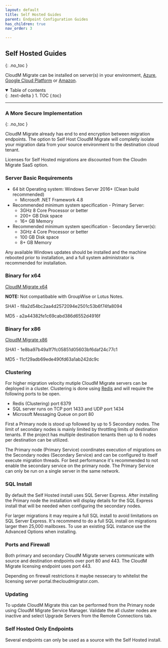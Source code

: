 ```yaml
---
layout: default
title: Self Hosted Guides
parent: Endpoint Configuration Guides
has_children: true 
nav_order: 3

---
```


## Self Hosted Guides
{: .no_toc }

CloudM Migrate can be installed on server(s) in your environment, <a href="https://learn.microsoft.com/en-us/training/modules/create-windows-virtual-machine-in-azure/">Azure</a>, <a href="https://cloud.google.com/compute/docs/instances/create-start-instance">Google Cloud Platform</a> or <a href="https://aws.amazon.com/getting-started/hands-on/launch-windows-vm/">Amazon</a>.

<a name="top"></a>
<details open markdown="block">
  <summary>
    Table of contents
  </summary>
  {: .text-delta }
1. TOC
{:toc}
</details>

---

### A More Secure Implementation
{: .no_toc }

CloudM Migrate already has end to end encryption between migration endpoints. The option to Self Host CloudM Migrate will completly isolate your migration data from your source environment to the destination cloud tenant. 

Licenses for Self Hosted migrations are discounted from the Cloudm Migrate SaaS option. 

### Server Basic Requirements

- 64 bit Operating system: Windows Server 2016+ (Clean build recommended)
  - Microsoft .NET Framework 4.8
- Recommended minimum system specification - Primary Server:
  - 3GHz 8 Core Processor or better
  - 200+ GB Disk space
  - 16+ GB Memory
- Recommended minimum system specification - Secondary Server(s):
  - 3GHz 4 Core Processor or better
  - 100 GB Disk space
  - 8+ GB Memory

Any available Windows updates should be installed and the machine rebooted prior to installation, and a full system administrator is recommended for installation.

### Binary for x64

<a href="https://storage.googleapis.com/cloudmigrator/CloudM-Migrate-3.37.6.0-x64.exe">CloudM Migrate x64</a>

**NOTE:** Not compatibable with GroupWise or Lotus Notes.

SHA1 - f8a2d54bc2aa4d2572094e2501c53b6f74fa8094

MD5 - a2a44382fe1c69cabd386d6552d4916f

### Binary for x86

<a href="https://storage.googleapis.com/cloudmigrator/CloudM-Migrate-3.37.6.0.exe">CloudM Migrate x86</a>

SHA1 - 1e8ba97b49a1f7fc05851d05603bf6daf24c77c1

MD5 - 11cf29adb69ede490fd63a1ab242dc9c

### Clustering

For higher migration velocity mutiple CloudM Migrate servers can be deployed in a cluster. Clustering is done using <a href="https://redis.io/docs/manual/scaling/">Redis</a> and will require the following ports to be open. 

- Redis (Clustering) port 6379
- SQL server runs on TCP port 1433 and UDP port 1434 
- Microsoft Messaging Queue on port 80

First a Primary node is stood up followed by up to 5 Secondary nodes. The limit of secondary nodes is mainly limited by throttling limits of destination tenants. If the project has multiple destination tenants then up to 6 nodes per destination can be utilized. 

The Primary node (Primary Service) coordinates execution of migrations on the Secondary nodes (Secondary Service) and can be configured to itself execute migration threads. For best performance it's recommended to not enable the secondary service on the primary node. The Primary Service can only be run on a single server in the same network. 

### SQL Install

By default the Self Hosted install uses SQL Server Express. After installing the Primary node the installation will display details for the SQL Express install that will be needed when configuring the secondary nodes. 

For larger migrations it may require a full SQL install to avoid limitations on SQL Server Express. It's recommend to do a full SQL install on migrations larger then 25,000 mailboxes. To use an existing SQL instance use the Advanced Options when installing. 

### Ports and Firewall

Both primary and secondary CloudM Migrate servers communicate with source and destination endpoints over port 80 and 443. The CloudM Migrate licensing endpoint uses port 443.

Depending on firewall restrictions it maybe nessecary to whitelist the licensing server portal.thecloudmigrator.com.

### Updating

To update CloudM Migrate this can be performed from the Primary node using CloudM Migrate Service Manager. Validate the all cluster nodes are inactive and select Upgrade Servers from the Remote Connections tab. 

### Self Hosted Only Endpoints

Several endpoints can only be used as a source with the Self Hosted install. 

